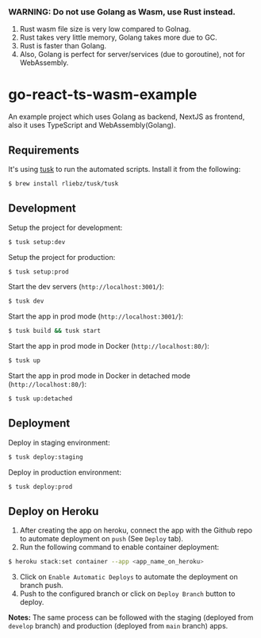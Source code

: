 ### WARNING: Do not use Golang as Wasm, use Rust instead.
1. Rust wasm file size is very low compared to Golnag.
2. Rust takes very little memory, Golang takes more due to GC.
3. Rust is faster than Golang.
4. Also, Golang is perfect for server/services (due to goroutine), not for WebAssembly.

# go-react-ts-wasm-example

An example project which uses Golang as backend, NextJS as frontend, also it uses TypeScript and WebAssembly(Golang).

## Requirements

It's using [tusk](https://github.com/rliebz/tusk) to run the automated scripts. Install it from the following:

```sh
$ brew install rliebz/tusk/tusk
```

## Development

Setup the project for development:

```sh
$ tusk setup:dev
```

Setup the project for production:

```sh
$ tusk setup:prod
```

Start the dev servers (`http://localhost:3001/`):

```sh
$ tusk dev
```

Start the app in prod mode (`http://localhost:3001/`):

```sh
$ tusk build && tusk start
```

Start the app in prod mode in Docker (`http://localhost:80/`):

```sh
$ tusk up
```

Start the app in prod mode in Docker in detached mode (`http://localhost:80/`):

```sh
$ tusk up:detached
```

## Deployment

Deploy in staging environment:

```sh
$ tusk deploy:staging
```

Deploy in production environment:

```sh
$ tusk deploy:prod
```

## Deploy on Heroku

1. After creating the app on heroku, connect the app with the Github repo to automate deployment on `push` (See `Deploy` tab).
2. Run the following command to enable container deployment:

```sh
$ heroku stack:set container --app <app_name_on_heroku>
```
3. Click on `Enable Automatic Deploys` to automate the deployment on branch push.
4. Push to the configured branch or click on `Deploy Branch` button to deploy.

**Notes:** The same process can be followed with the staging (deployed from `develop` branch) and production (deployed from `main` branch) apps.
